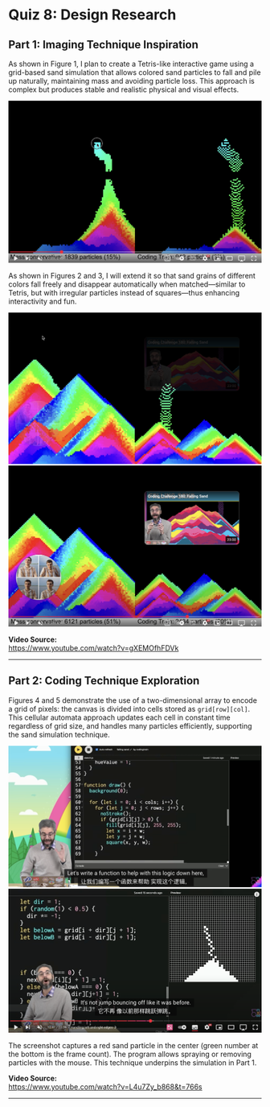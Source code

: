 # Quiz 8: Design Research

## Part 1: Imaging Technique Inspiration

As shown in Figure 1, I plan to create a Tetris-like interactive game using a grid-based sand simulation that allows colored sand particles to fall and pile up naturally, maintaining mass and avoiding particle loss. This approach is complex but produces stable and realistic physical and visual effects.

![Figure 1: Sand Mesh Simulation - Particles fall and pile up in a mesh](./readmeImages/1.jpg)

As shown in Figures 2 and 3, I will extend it so that sand grains of different colors fall freely and disappear automatically when matched—similar to Tetris, but with irregular particles instead of squares—thus enhancing interactivity and fun.

![Figure 2: Schematic of free fall of colored sand grains](./readmeImages/2.jpg)  
![Figure 3: Schematic of automatic elimination of contact with particles of the same color](./readmeImages/3.jpg)

**Video Source:**  
https://www.youtube.com/watch?v=gXEMOfhFDVk

---

## Part 2: Coding Technique Exploration

Figures 4 and 5 demonstrate the use of a two-dimensional array to encode a grid of pixels: the canvas is divided into cells stored as `grid[row][col]`. This cellular automata approach updates each cell in constant time regardless of grid size, and handles many particles efficiently, supporting the sand simulation technique.

![Figure 4: Encoding pixel grids with `grid[row][col]`](./readmeImages/4.jpg)  
![Figure 5: Mouse Spraying and Deleting Sand Example](./readmeImages/5.jpg)

The screenshot captures a red sand particle in the center (green number at the bottom is the frame count). The program allows spraying or removing particles with the mouse. This technique underpins the simulation in Part 1.

**Video Source:**  
https://www.youtube.com/watch?v=L4u7Zy_b868&t=766s

---